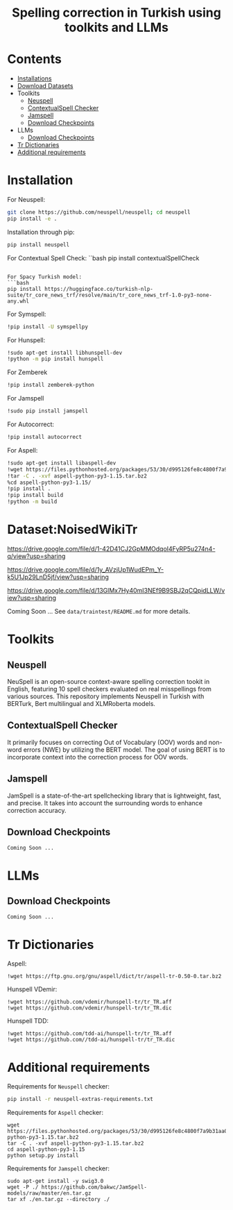 <h1 align="center">
<p>Spelling correction in Turkish using toolkits and LLMs
</h1>

# Contents

- [Installations](#Installation)
- [Download Datasets](#Dataset:NoisedWikiTr)
- Toolkits
    - [Neuspell](#Neuspell)
    - [ContextualSpell Checker](#ContextualSpell-Checker)
    - [Jamspell](#Jamspell) 
    - [Download Checkpoints](#Download-Checkpoints)
- LLMs
    - [Download Checkpoints](#Download-Checkpoints)
- [Tr Dictionaries](#Tr-Dictionaries)
- [Additional requirements](#Additional-requirements)

# Installation 

For Neuspell:

```bash
git clone https://github.com/neuspell/neuspell; cd neuspell
pip install -e .
```

Installation through pip:
```bash
pip install neuspell
```

For Contextual Spell Check:
``bash
pip install contextualSpellCheck
```

For Spacy Turkish model:
```bash
pip install https://huggingface.co/turkish-nlp-suite/tr_core_news_trf/resolve/main/tr_core_news_trf-1.0-py3-none-any.whl
```

For Symspell:
```bash
!pip install -U symspellpy
```

For Hunspell:
```bash
!sudo apt-get install libhunspell-dev
!python -m pip install hunspell
```
For Zemberek 
```bash
!pip install zemberek-python
```

For Jamspell 
```bash
!sudo pip install jamspell
```
For Autocorrect:
```bash
!pip install autocorrect
```

For Aspell:
```bash
!sudo apt-get install libaspell-dev
!wget https://files.pythonhosted.org/packages/53/30/d995126fe8c4800f7a9b31aa0e7e5b2896f5f84db4b7513df746b2a286da/aspell-python-py3-1.15.tar.bz2
!tar -C . -xvf aspell-python-py3-1.15.tar.bz2
%cd aspell-python-py3-1.15/
!pip install .
!pip install build
!python -m build
```

# Dataset:NoisedWikiTr

https://drive.google.com/file/d/1-42D41CJ2GpMMOdqoI4FyRP5u274n4-q/view?usp=sharing

https://drive.google.com/file/d/1y_AVzjUp1WudEPm_Y-k5U1Jp29LnD5jf/view?usp=sharing

https://drive.google.com/file/d/13GlMx7Hy40mI3NEf9B9SBJ2qCQpidLLW/view?usp=sharing

Coming Soon ... See ```data/traintest/README.md``` for more details.


# Toolkits

## Neuspell

NeuSpell is an open-source context-aware spelling correction tookit in English, featuring 10 spell checkers evaluated on real misspellings from various sources. This repository implements Neuspell in Turkish with BERTurk, Bert multilingual and XLMRoberta models.

## ContextualSpell Checker

It primarily focuses on correcting Out of Vocabulary (OOV) words and non-word errors (NWE) by utilizing the BERT model. The goal of using BERT is to incorporate context into the correction process for OOV words.

## Jamspell

JamSpell is a state-of-the-art spellchecking library that is lightweight, fast, and precise. It takes into account the surrounding words to enhance correction accuracy.

## Download Checkpoints
```
Coming Soon ...
```

# LLMs

## Download Checkpoints
```
Coming Soon ...
```

# Tr Dictionaries
Aspell:
```
!wget https://ftp.gnu.org/gnu/aspell/dict/tr/aspell-tr-0.50-0.tar.bz2
```

Hunspell VDemir:
```
!wget https://github.com/vdemir/hunspell-tr/tr_TR.aff
!wget https://github.com/vdemir/hunspell-tr/tr_TR.dic
```

Hunspell TDD:
```
!wget https://github.com/tdd-ai/hunspell-tr/tr_TR.aff
!wget https://github.com//tdd-ai/hunspell-tr/tr_TR.dic
```

# Additional requirements

Requirements for ```Neuspell``` checker:
```bash
pip install -r neuspell-extras-requirements.txt
```

Requirements for ```Aspell``` checker:

```
wget https://files.pythonhosted.org/packages/53/30/d995126fe8c4800f7a9b31aa0e7e5b2896f5f84db4b7513df746b2a286da/aspell-python-py3-1.15.tar.bz2
tar -C . -xvf aspell-python-py3-1.15.tar.bz2
cd aspell-python-py3-1.15
python setup.py install
```

Requirements for ```Jamspell``` checker:

```
sudo apt-get install -y swig3.0
wget -P ./ https://github.com/bakwc/JamSpell-models/raw/master/en.tar.gz
tar xf ./en.tar.gz --directory ./
```

